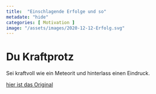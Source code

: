 ```yaml
--- 
title:  "Einschlagende Erfolge und so"
metadate: "hide"
categories: [ Motivation ]
image: "/assets/images/2020-12-12-Erfolg.svg"
---
```


Du Kraftprotz
=============

Sei kraftvoll wie ein Meteorit und hinterlass einen Eindruck.

[hier ist das Original](https://closer2u.github.io/vanilla_and_chocolate/)